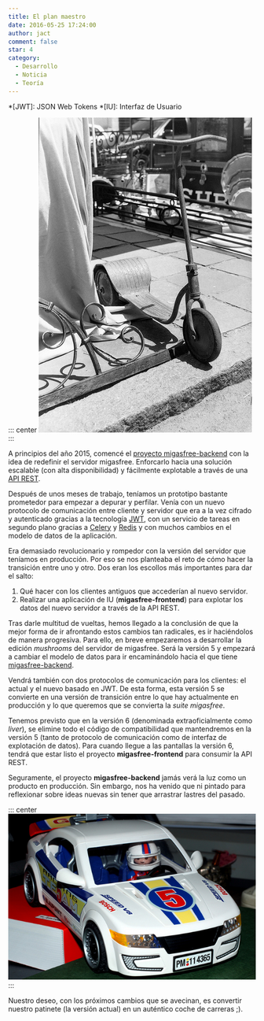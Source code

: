 ```yaml
---
title: El plan maestro
date: 2016-05-25 17:24:00
author: jact
comment: false
star: 4
category:
  - Desarrollo
  - Noticia
  - Teoría
---
```


<!-- prettier-ignore-start -->
*[JWT]: JSON Web Tokens
*[IU]: Interfaz de Usuario
<!-- prettier-ignore-end -->

::: center
![migasfree actual](/img/patinete.jpg 'migasfree actual')
:::

A principios del año 2015, comencé el [proyecto migasfree-backend](/blog/2015/2015-04-10-nullius-in-verba) con la idea de redefinir el servidor migasfree. Enforcarlo hacia una solución escalable (con alta disponibilidad) y fácilmente explotable a través de una [API REST](http://www.restapitutorial.com/).

Después de unos meses de trabajo, teníamos un prototipo bastante prometedor para empezar a depurar y perfilar. Venía con un nuevo protocolo de comunicación entre cliente y servidor que era a la vez cifrado y autenticado gracias a la tecnología [JWT](https://jwt.io/), con un servicio de tareas en segundo plano gracias a [Celery](http://www.celeryproject.org/) y [Redis](http://redis.io/) y con muchos cambios en el modelo de datos de la aplicación.

Era demasiado revolucionario y rompedor con la versión del servidor que teníamos en producción. Por eso se nos planteaba el reto de cómo hacer la transición entre uno y otro. Dos eran los escollos más importantes para dar el salto:

1. Qué hacer con los clientes antiguos que accederían al nuevo servidor.
2. Realizar una aplicación de IU (**migasfree-frontend**) para explotar los datos del nuevo servidor a través de la API REST.

Tras darle multitud de vueltas, hemos llegado a la conclusión de que la mejor forma de ir afrontando estos cambios tan radicales, es ir haciéndolos de manera progresiva. Para ello, en breve empezaremos a desarrollar la edición _mushrooms_ del servidor de migasfree. Será la versión 5 y empezará a cambiar el modelo de datos para ir encaminándolo hacia el que tiene [migasfree-backend](https://github.com/migasfree/migasfree-backend).

Vendrá también con dos protocolos de comunicación para los clientes: el actual y el nuevo basado en JWT. De esta forma, esta versión 5 se convierte en una versión de transición entre lo que hay actualmente en producción y lo que queremos que se convierta la _suite migasfree_.

Tenemos previsto que en la versión 6 (denominada extraoficialmente como _liver_), se elimine todo el código de compatibilidad que mantendremos en la versión 5 (tanto de protocolo de comunicación como de interfaz de explotación de datos). Para cuando llegue a las pantallas la versión 6, tendrá que estar listo el proyecto **migasfree-frontend** para consumir la API REST.

Seguramente, el proyecto **migasfree-backend** jamás verá la luz como un producto en producción. Sin embargo, nos ha venido que ni pintado para reflexionar sobre ideas nuevas sin tener que arrastrar lastres del pasado.

::: center
![el migasfree que viene](/img/race_car.jpg 'el migasfree que viene')
:::

Nuestro deseo, con los próximos cambios que se avecinan, es convertir nuestro patinete (la versión actual) en un auténtico coche de carreras ;).
